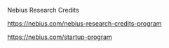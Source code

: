 Nebius Research Credits

https://nebius.com/nebius-research-credits-program

https://nebius.com/startup-program